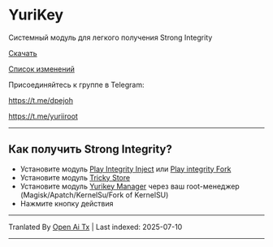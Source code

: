 # YuriKey
Системный модуль для легкого получения Strong Integrity

[Скачать](https://github.com/dpejoh/yurikey/releases/latest)

[Список изменений](https://raw.githubusercontent.com/dpejoh/yurikey/main/changelog.md)

Присоединяйтесь к группе в Telegram:

https://t.me/dpejoh

https://t.me/yuriiroot

---

## Как получить Strong Integrity?
- Установите модуль [Play Integrity Inject](https://github.com/KOWX712/PlayIntegrityFix) или [Play integrity Fork](https://github.com/osm0sis/PlayIntegrityFork)
- Установите модуль [Tricky Store](https://github.com/5ec1cff/TrickyStore)
- Установите модуль [Yurikey Manager](https://github.com/dpejoh/yurikey/releases) через ваш root-менеджер (Magisk/Apatch/KernelSu/Fork of KernelSU)
- Нажмите кнопку действия

---

Tranlated By [Open Ai Tx](https://github.com/OpenAiTx/OpenAiTx) | Last indexed: 2025-07-10

---